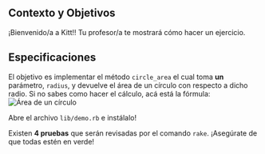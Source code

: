 ## Contexto y Objetivos

¡Bienvenido/a a Kitt!! Tu profesor/a te mostrará cómo hacer un ejercicio.

## Especificaciones

El objetivo es implementar el método `circle_area` el cual toma **un** parámetro, `radius`, y devuelve el área de un círculo con respecto a dicho radio.
Si no sabes como hacer el cálculo, acá está la fórmula:
![Área de un círculo](https://raw.githubusercontent.com/lewagon/fullstack-images/master/ruby/area-circle.svg?sanitize=true)


Abre el archivo `lib/demo.rb` e instálalo!

Existen **4 pruebas** que serán revisadas por el comando `rake`. ¡Asegúrate de que todas estén en verde!

